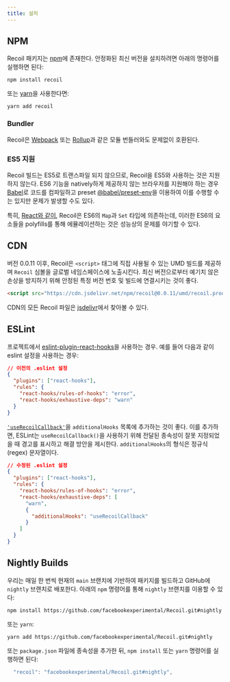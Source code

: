 ```yaml
---
title: 설치
---
```


## NPM

Recoil 패키지는 <a href="https://www.npmjs.com/get-npm" target="_blank">npm</a>에 존재한다. 안정화된 최신 버전을 설치하려면 아래의 명령어를 실행하면 된다:

```shell
npm install recoil
```

또는 <a href="https://classic.yarnpkg.com/en/docs/install/" target="_blank">yarn</a>을 사용한다면:

```shell
yarn add recoil
```

### Bundler

Recoil은 [Webpack](https://webpack.js.org/) 또는 [Rollup](https://rollupjs.org/)과 같은 모듈 번들러와도 문제없이 호환된다.

### ES5 지원

Recoil 빌드는 ES5로 트랜스파일 되지 않으므로, Recoil을 ES5와 사용하는 것은 지원하지 않는다. ES6 기능을 natively하게 제공하지 않는 브라우저를 지원해야 하는 경우 [Babel](https://babeljs.io/)로 코드를 컴파일하고 preset [@babel/preset-env](https://babeljs.io/docs/en/babel-preset-env)을 이용하여 이를 수행할 수는 있지만 문제가 발생할 수도 있다.

특히, [React와 같이](https://reactjs.org/docs/javascript-environment-requirements.html), Recoil은 ES6의 `Map`과 `Set` 타입에 의존하는데, 이러한 ES6의 요소들을 polyfills를 통해 에뮬레이션하는 것은 성능상의 문제를 야기할 수 있다.

## CDN

버전 0.0.11 이후, Recoil은 `<script>` 태그에 직접 사용될 수 있는 UMD 빌드를 제공하며 `Recoil` 심볼을 글로벌 네임스페이스에 노출시킨다. 최신 버전으로부터 예기치 않은 손상을 방지하기 위해 안정된 특정 버전 번호 및 빌드에 연결시키는 것이 좋다.

```html
<script src="https://cdn.jsdelivr.net/npm/recoil@0.0.11/umd/recoil.production.js"></script>
```

CDN의 모든 Recoil 파일은 [jsdelivr](https://www.jsdelivr.com/package/npm/recoil)에서 찾아볼 수 있다.

## ESLint

프로젝트에서 [eslint-plugin-react-hooks](https://www.npmjs.com/package/eslint-plugin-react-hooks)을 사용하는 경우. 예를 들어 다음과 같이 eslint 설정을 사용하는 경우:

```json
// 이전의 .eslint 설정
{
  "plugins": ["react-hooks"],
  "rules": {
    "react-hooks/rules-of-hooks": "error",
    "react-hooks/exhaustive-deps": "warn"
  }
}
```

[`'useRecoilCallback'`](docs/api-reference/core/useRecoilCallback)을 `additionalHooks` 목록에 추가하는 것이 좋다. 이를 추가하면, ESLint는 `useRecoilCallback()`을 사용하기 위해 전달된 종속성이 잘못 지정되었을 때 경고를 표시하고 해결 방안을 제시한다. `additionalHooks`의 형식은 정규식(regex) 문자열이다.

```json
// 수정된 .eslint 설정
{
  "plugins": ["react-hooks"],
  "rules": {
    "react-hooks/rules-of-hooks": "error",
    "react-hooks/exhaustive-deps": [
      "warn",
      {
        "additionalHooks": "useRecoilCallback"
      }
    ]
  }
}
```

## Nightly Builds

우리는 매일 한 번씩 현재의 `main` 브랜치에 기반하여 패키지를 빌드하고 GitHub에 `nightly` 브랜치로 배포한다. 아래의 `npm` 명령어를 통해 `nightly` 브랜치를 이용할 수 있다:

```shell
npm install https://github.com/facebookexperimental/Recoil.git#nightly
```

 또는 `yarn`:
 ```shell
 yarn add https://github.com/facebookexperimental/Recoil.git#nightly
 ```
  또는 `package.json` 파일에 종속성을 추가한 뒤, `npm install` 또는 `yarn` 명령어를 실행하면 된다:
```js
  "recoil": "facebookexperimental/Recoil.git#nightly",
```
